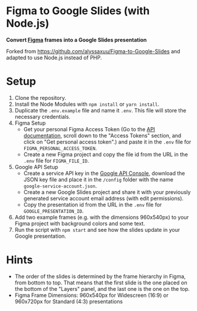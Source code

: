 # Figma to Google Slides (with Node.js)

**Convert <a href="https://figma.com">Figma</a> frames into a Google Slides presentation**

Forked from https://github.com/alyssaxuu/Figma-to-Google-Slides and adapted to use Node.js instead of PHP.

# Setup

1. Clone the repository.
2. Install the Node Modules with `npm install` or `yarn install`.
3. Duplicate the `.env.example` file and name it `.env`. This file will store the necessary credentials.
4. Figma Setup
   - Get your personal Figma Access Token (Go to the [API documentation](https://www.figma.com/developers/docs), scroll down to the "Access Tokens" section, and click on "Get personal access token".) and paste it in the `.env` file for `FIGMA_PERSONAL_ACCESS_TOKEN`.
   - Create a new Figma project and copy the file id from the URL in the `.env` file for `FIGMA_FILE_ID`.
5. Google API Setup
   - Create a service API key in the [Google API Console](https://console.cloud.google.com/apis/), download the JSON key file and place it in the `/config` folder with the name `google-service-account.json`.
   - Create a new Google Slides project and share it with your previously generated service account email address (with edit permissions).
   - Copy the presentation id from the URL in the `.env` file for `GOOGLE_PRESENTATION_ID`.
6. Add two example frames (e.g. with the dimensions 960x540px) to your Figma project with background colors and some text.
7. Run the script with `npm start` and see how the slides update in your Google presentation.

# Hints

- The order of the slides is determined by the frame hierarchy in Figma, from bottom to top. That means that the first slide is the one placed on the bottom of the "Layers" panel, and the last one is the one on the top.
- Figma Frame Dimensions: 960x540px for Widescreen (16:9) or 960x720px for Standard (4:3) presentations
